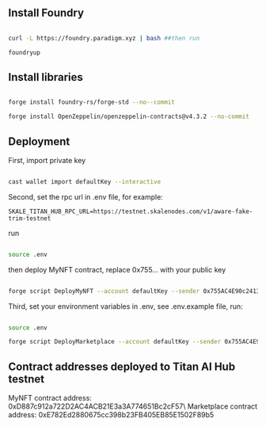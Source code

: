 ## Install Foundry

```bash

curl -L https://foundry.paradigm.xyz | bash ##then run

foundryup

```

## Install libraries

```bash

forge install foundry-rs/forge-std --no--commit

forge install OpenZeppelin/openzeppelin-contracts@v4.3.2 --no-commit

```

## Deployment

First, import private key

```bash

cast wallet import defaultKey --interactive

```

Second, set the rpc url in .env file, for example:

```
SKALE_TITAN_HUB_RPC_URL=https://testnet.skalenodes.com/v1/aware-fake-trim-testnet
```

run

```bash

source .env

```

then deploy MyNFT contract, replace 0x755... with your public key

```bash

forge script DeployMyNFT --account defaultKey --sender 0x755AC4E90c24135f1B7f73AeEA6a7ff42b07dd94 --rpc-url $SKALE_TITAN_HUB_RPC_URL --broadcast --legacy

```

Third, set your environment variables in .env, see .env.example file, run:

```bash

source .env

forge script DeployMarketplace --account defaultKey --sender 0x755AC4E90c24135f1B7f73AeEA6a7ff42b07dd94 --rpc-url $SKALE_TITAN_HUB_RPC_URL --broadcast --legacy

```

## Contract addresses deployed to Titan AI Hub testnet

MyNFT contract address: 0xD887c912a722D2AC4ACB21E3a3A774651Bc2cF57\\
Marketplace contract address: 0xE782Ed2880675cc398b23FB405EB85E1502F89b5
